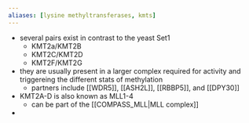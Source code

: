 ```yaml
---
aliases: [lysine methyltransferases, kmts]
---
```

- several pairs exist in contrast to the yeast Set1
	- KMT2a/KMT2B
	- KMT2C/KMT2D
	- KMT2F/KMT2G
- they are usually present in a larger complex required for activity and triggereing the different stats of methylation
	- partners include [[WDR5]], [[ASH2L]], [[RBBP5]], and [[DPY30]]
- KMT2A-D is also known as MLL1-4
	- can be part of the [[COMPASS_MLL|MLL complex]] 
- 